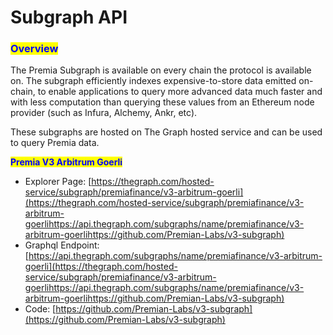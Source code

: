 # Subgraph API

### <mark style="color:blue;">Overview</mark>

The Premia Subgraph is available on every chain the protocol is available on. The subgraph efficiently indexes expensive-to-store data emitted on-chain, to enable applications to query more advanced data much faster and with less computation than querying these values from an Ethereum node provider (such as Infura, Alchemy, Ankr, etc).

These subgraphs are hosted on The Graph hosted service and can be used to query Premia data.

<mark style="color:blue;">**Premia V3 Arbitrum Goerli**</mark>[**​**](https://docs.uniswap.org/api/subgraph/overview#v3)

* Explorer Page: [https://thegraph.com/hosted-service/subgraph/premiafinance/v3-arbitrum-goerli](https://thegraph.com/hosted-service/subgraph/premiafinance/v3-arbitrum-goerlihttps://api.thegraph.com/subgraphs/name/premiafinance/v3-arbitrum-goerlihttps://github.com/Premian-Labs/v3-subgraph)
* Graphql Endpoint: [https://api.thegraph.com/subgraphs/name/premiafinance/v3-arbitrum-goerli](https://thegraph.com/hosted-service/subgraph/premiafinance/v3-arbitrum-goerlihttps://api.thegraph.com/subgraphs/name/premiafinance/v3-arbitrum-goerlihttps://github.com/Premian-Labs/v3-subgraph)
* Code: [https://github.com/Premian-Labs/v3-subgraph](https://github.com/Premian-Labs/v3-subgraph)
